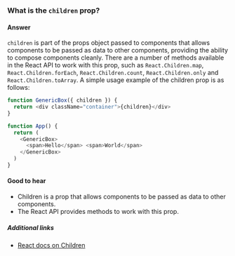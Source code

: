 ### What is the `children` prop?

#### Answer

`children` is part of the props object passed to components that allows components to be passed as data to other components, providing the ability to compose components cleanly. There are a number of methods available in the React API to work with this prop, such as `React.Children.map`, `React.Children.forEach`, `React.Children.count`, `React.Children.only` and `React.Children.toArray`. A simple usage example of the children prop is as follows:

```js
function GenericBox({ children }) {
  return <div className="container">{children}</div>
}

function App() {
  return (
    <GenericBox>
      <span>Hello</span> <span>World</span>
    </GenericBox>
  )
}
```

#### Good to hear

* Children is a prop that allows components to be passed as data to other components.
* The React API provides methods to work with this prop.

##### Additional links

* [React docs on Children](https://reactjs.org/docs/jsx-in-depth.html#children-in-jsx)

<!-- tags: (react,javascript) -->

<!-- expertise: (2) -->
